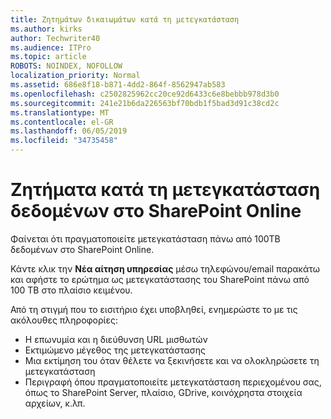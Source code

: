 ```yaml
---
title: Ζητημάτων δικαιωμάτων κατά τη μετεγκατάσταση
ms.author: kirks
author: Techwriter40
ms.audience: ITPro
ms.topic: article
ROBOTS: NOINDEX, NOFOLLOW
localization_priority: Normal
ms.assetid: 686e8f18-b871-4dd2-864f-8562947ab583
ms.openlocfilehash: c2502825962cc20ce92d6433c6e8bebbb978d3b0
ms.sourcegitcommit: 241e21b6da226563bf70bdb1f5bad3d91c38cd2c
ms.translationtype: MT
ms.contentlocale: el-GR
ms.lasthandoff: 06/05/2019
ms.locfileid: "34735458"
---
```

# <a name="issues-while-migrating-data-to-sharepoint-online"></a>Ζητήματα κατά τη μετεγκατάσταση δεδομένων στο SharePoint Online

Φαίνεται ότι πραγματοποιείτε μετεγκατάσταση πάνω από 100TB δεδομένων στο SharePoint Online.

Κάντε κλικ την **Νέα αίτηση υπηρεσίας** μέσω τηλεφώνου/email παρακάτω και αφήστε το ερώτημα ως μετεγκατάστασης του SharePoint πάνω από 100 TB στο πλαίσιο κειμένου.

Από τη στιγμή που το εισιτήριο έχει υποβληθεί, ενημερώστε το με τις ακόλουθες πληροφορίες: 

- Η επωνυμία και η διεύθυνση URL μισθωτών
- Εκτιμώμενο μέγεθος της μετεγκατάστασης
- Μια εκτίμηση του όταν θέλετε να ξεκινήσετε και να ολοκληρώσετε τη μετεγκατάσταση
- Περιγραφή όπου πραγματοποιείτε μετεγκατάσταση περιεχομένου σας, όπως το SharePoint Server, πλαίσιο, GDrive, κοινόχρηστα στοιχεία αρχείων, κ.λπ.


  

